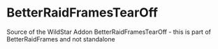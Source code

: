 BetterRaidFramesTearOff
=======================

Source of the WildStar Addon BetterRaidFramesTearOff - this is part of BetterRaidFrames and not standalone
